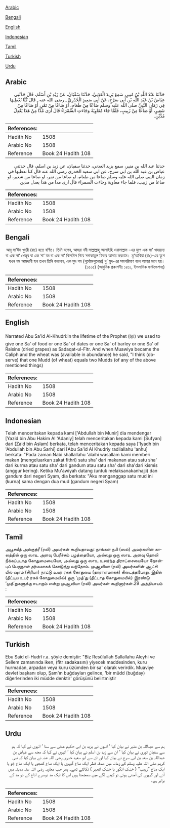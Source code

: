 [Arabic](#arabic)

[Bengali](#bengali)

[English](#english)

[Indonesian](#indonesian)

[Tamil](#tamil)

[Turkish](#turkish)

[Urdu](#urdu)

## Arabic


<div dir="rtl" lang="ar" style={{fontSize:'larger',backgroundColor:'#f8f9fa',padding:20}}>
حَدَّثَنَا عَبْدُ اللَّهِ بْنُ مُنِيرٍ، سَمِعَ يَزِيدَ الْعَدَنِيَّ، حَدَّثَنَا سُفْيَانُ، عَنْ زَيْدِ بْنِ أَسْلَمَ، قَالَ حَدَّثَنِي عِيَاضُ بْنُ عَبْدِ اللَّهِ بْنِ أَبِي سَرْحٍ، عَنْ أَبِي سَعِيدٍ الْخُدْرِيِّ ـ رضى الله عنه ـ قَالَ كُنَّا نُعْطِيهَا فِي زَمَانِ النَّبِيِّ صلى الله عليه وسلم صَاعًا مِنْ طَعَامٍ، أَوْ صَاعًا مِنْ تَمْرٍ، أَوْ صَاعًا مِنْ شَعِيرٍ، أَوْ صَاعًا مِنْ زَبِيبٍ، فَلَمَّا جَاءَ مُعَاوِيَةُ وَجَاءَتِ السَّمْرَاءُ قَالَ أُرَى مُدًّا مِنْ هَذَا يَعْدِلُ مُدَّيْنِ‏.‏
</div>
<div style={{backgroundColor:'#f8f9fa',padding:20, marginBottom: 10}}><table> <thead> <tr> <th>References:</th> <th></th> </tr> </thead> <tbody><tr><td>Hadith No</td><td>1508</td></tr><tr><td>Arabic No</td><td>1508</td></tr><tr><td>Reference</td><td>Book 24 Hadith 108</td></tr></tbody></table></div>


<div dir="rtl" lang="ar" style={{fontSize:'larger',backgroundColor:'#f8f9fa',padding:20}}>
حدثنا عبد الله بن منير، سمع يزيد العدني، حدثنا سفيان، عن زيد بن اسلم، قال حدثني عياض بن عبد الله بن ابي سرح، عن ابي سعيد الخدري رضى الله عنه قال كنا نعطيها في زمان النبي صلى الله عليه وسلم صاعا من طعام، او صاعا من تمر، او صاعا من شعير، او صاعا من زبيب، فلما جاء معاوية وجاءت السمراء قال ارى مدا من هذا يعدل مدين
</div>
<div style={{backgroundColor:'#f8f9fa',padding:20, marginBottom: 10}}><table> <thead> <tr> <th>References:</th> <th></th> </tr> </thead> <tbody><tr><td>Hadith No</td><td>1508</td></tr><tr><td>Arabic No</td><td>1508</td></tr><tr><td>Reference</td><td>Book 24 Hadith 108</td></tr></tbody></table></div>

## Bengali


<div dir="rtl" lang="bn" style={{fontSize:'larger',backgroundColor:'#f8f9fa',padding:20}}>
আবূ সা‘ঈদ খুদরী (রাঃ) হতে বর্ণিত। তিনি বলেন, আমরা নবী সাল্লাল্লাহু আলাইহি ওয়াসাল্লাম -এর যুগে এক সা‘ খাদ্যদ্রব্য বা এক সা‘ খেজুর বা এক সা‘ যব বা এক সা‘ কিসমিস দিয়ে সদাকাতুল ফিতর আদায় করতাম। মু‘আবিয়া (রাঃ)-এর যুগে যখন গম আমদানী হল তখন তিনি বললেন, এক মুদ গম (পূর্বোক্তগুলোর) দু’ মুদ-এর সমপরিমাণ বলে আমার মনে হয়। (১৫০৫) (আধুনিক প্রকাশনীঃ ১৪১১, ইসলামিক ফাউন্ডেশনঃ)
</div>
<div style={{backgroundColor:'#f8f9fa',padding:20, marginBottom: 10}}><table> <thead> <tr> <th>References:</th> <th></th> </tr> </thead> <tbody><tr><td>Hadith No</td><td>1508</td></tr><tr><td>Arabic No</td><td>1508</td></tr><tr><td>Reference</td><td>Book 24 Hadith 108</td></tr></tbody></table></div>

## English


<div dir="ltr" lang="en" style={{fontSize:'larger',backgroundColor:'#f8f9fa',padding:20}}>
Narrated Abu Sa'id Al-Khudri:In the lifetime of the Prophet (ﷺ) we used to give one Sa' of food or one Sa' of dates or one Sa' of barley or one Sa' of Raisins (dried grapes) as Sadaqat-ul-Fitr. And when Muawiya became the Caliph and the wheat was (available in abundance) he said, "I think (observe) that one Mudd (of wheat) equals two Mudds (of any of the above mentioned things)
</div>
<div style={{backgroundColor:'#f8f9fa',padding:20, marginBottom: 10}}><table> <thead> <tr> <th>References:</th> <th></th> </tr> </thead> <tbody><tr><td>Hadith No</td><td>1508</td></tr><tr><td>Arabic No</td><td>1508</td></tr><tr><td>Reference</td><td>Book 24 Hadith 108</td></tr></tbody></table></div>

## Indonesian


<div dir="ltr" lang="id" style={{fontSize:'larger',backgroundColor:'#f8f9fa',padding:20}}>
Telah menceritakan kepada kami ['Abdullah bin Munir] dia mendengar [Yazid bin Abu Hakim Al 'Adaniy] telah menceritakan kepada kami [Sufyan] dari [Zaid bin Aslam] berkata, telah menceritakan kepada saya ['Iyadh bin 'Abdullah bin Abu Sarhi] dari [Abu Sa'id Al Khudriy radliallahu 'anhu] berkata: "Pada zaman Nabi shallallahu 'alaihi wasallam kami memberi makan (mengeluarkan zakat fithri) satu sha' dari makanan atau satu sha' dari kurma atau satu sha' dari gandum atau satu sha' dari sha'dari kismis (anggur kering). Ketika Mu'awiyah datang (untuk melaksanakanhajji) dan gandum dari negeri Syam, dia berkata: "Aku menganggap satu mud ini (kurna) sama dengan dua mud (gandum negeri Syam)
</div>
<div style={{backgroundColor:'#f8f9fa',padding:20, marginBottom: 10}}><table> <thead> <tr> <th>References:</th> <th></th> </tr> </thead> <tbody><tr><td>Hadith No</td><td>1508</td></tr><tr><td>Arabic No</td><td>1508</td></tr><tr><td>Reference</td><td>Book 24 Hadith 108</td></tr></tbody></table></div>

## Tamil


<div dir="ltr" lang="ta" style={{fontSize:'larger',backgroundColor:'#f8f9fa',padding:20}}>
அபூசயீத் அல்குத்ரீ (ரலி) அவர்கள் கூறியதாவது: நாங்கள் நபி (ஸல்) அவர்களின் காலத்தில் ஒரு ஸாஉ அளவு பேரீச்சம் பழத்தையோ, அல்லது ஒரு ஸாஉ அளவு தொலி நீக்கப்படாத கோதுமையையோ, அல்லது ஒரு ஸாஉ உலர்ந்த திராட்சையையோ நோன்புப் பெருநாள் தர்மமாகக் கொடுத்து வந்தோம். முஆவியா (ரலி) அவர்களின் ஆட்சி யில் ஷாம் (சிரியா) நாட்டு உயர் ரகக் கோதுமை (தாராளமாகக்) கிடைத்தபோது, இதில் (தீட்டிய உயர் ரகக் கோதுமையில்) ஒரு ‘முத்’து (தீட்டாத கோதுமையில்) இரண்டு ‘முத்’துகளுக்கு ஈடாகும் என்று முஆவியா (ரலி) அவர்கள் கூறினார்கள்.29 அத்தியாயம் :
</div>
<div style={{backgroundColor:'#f8f9fa',padding:20, marginBottom: 10}}><table> <thead> <tr> <th>References:</th> <th></th> </tr> </thead> <tbody><tr><td>Hadith No</td><td>1508</td></tr><tr><td>Arabic No</td><td>1508</td></tr><tr><td>Reference</td><td>Book 24 Hadith 108</td></tr></tbody></table></div>

## Turkish


<div dir="ltr" lang="tr" style={{fontSize:'larger',backgroundColor:'#f8f9fa',padding:20}}>
Ebu Saîd el-Hudrî r.a. şöyle demiştir: "Biz Resûlullah Sallallahu Aleyhi ve Sellem zamanında iken, (fitr sadakasını) yiyecek maddesinden, kuru hurmadan, arpadan veya kuru üzümden bir sa' olarak verirdik. Muaviye devlet başkanı olup, Şam'ın buğdayları gelince, 'bir müdd (buğday) diğerlerinden iki müdde denktir' görüşünü belirtmiştir
</div>
<div style={{backgroundColor:'#f8f9fa',padding:20, marginBottom: 10}}><table> <thead> <tr> <th>References:</th> <th></th> </tr> </thead> <tbody><tr><td>Hadith No</td><td>1508</td></tr><tr><td>Arabic No</td><td>1508</td></tr><tr><td>Reference</td><td>Book 24 Hadith 108</td></tr></tbody></table></div>

## Urdu


<div dir="rtl" lang="ur" style={{fontSize:'larger',backgroundColor:'#f8f9fa',padding:20}}>
ہم سے عبداللہ بن منیر نے بیان کیا ‘ انہوں نے یزید بن ابی حکیم عدنی سے سنا ‘ انہوں نے کہا کہ ہم سے سفیان ثوری نے بیان کیا ‘ ان سے زید بن اسلم نے بیان کیا ‘ انہوں نے کہا کہ مجھ سے عیاض بن عبداللہ بن سعد بن ابی سرح نے بیان کیا اور ان سے ابو سعید خدری رضی اللہ عنہ نے بیان کیا کہ نبی کریم صلی اللہ علیہ وسلم کے زمانہ میں صدقہ فطر ایک صاع گیہوں یا ایک صاع کھجور یا ایک صاع جَو یا ایک صاع ”زبیب“ ( خشک انگور یا خشک انجیر ) نکالتے تھے۔ پھر جب معاویہ رضی اللہ عنہ مدینہ میں آئے اور گیہوں کی آمدنی ہوئی تو کہنے لگے میں سمجھتا ہوں اس کا ایک مد دوسرے اناج کے دو مد کے برابر ہے۔
</div>
<div style={{backgroundColor:'#f8f9fa',padding:20, marginBottom: 10}}><table> <thead> <tr> <th>References:</th> <th></th> </tr> </thead> <tbody><tr><td>Hadith No</td><td>1508</td></tr><tr><td>Arabic No</td><td>1508</td></tr><tr><td>Reference</td><td>Book 24 Hadith 108</td></tr></tbody></table></div>